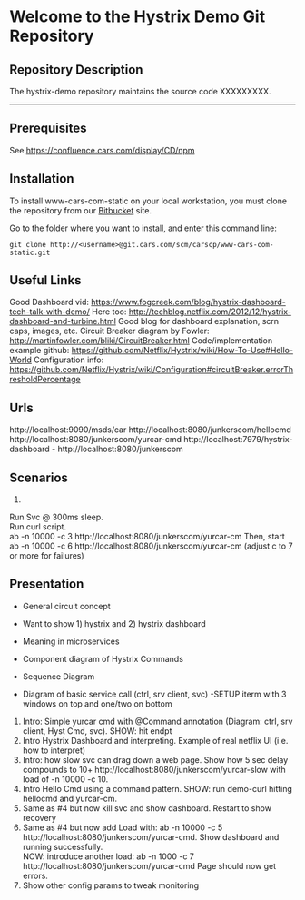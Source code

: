 # Welcome to the Hystrix Demo Git Repository


## Repository Description

The hystrix-demo repository maintains the source code XXXXXXXXX.


- - - - -

## Prerequisites
See <https://confluence.cars.com/display/CD/npm>

## Installation

To install www-cars-com-static on your local workstation, you must clone the repository
from our [Bitbucket](git.cars.com) site.

Go to the folder where you want to install, and enter this command line:

`git clone http://<username>@git.cars.com/scm/carscp/www-cars-com-static.git`

## Useful Links
Good Dashboard vid:  https://www.fogcreek.com/blog/hystrix-dashboard-tech-talk-with-demo/
Here too:  http://techblog.netflix.com/2012/12/hystrix-dashboard-and-turbine.html
Good blog for dashboard explanation, scrn caps, images, etc.
Circuit Breaker diagram by Fowler:   http://martinfowler.com/bliki/CircuitBreaker.html
Code/implementation example github:   https://github.com/Netflix/Hystrix/wiki/How-To-Use#Hello-World
Configuration info:   https://github.com/Netflix/Hystrix/wiki/Configuration#circuitBreaker.errorThresholdPercentage


## Urls
http://localhost:9090/msds/car
http://localhost:8080/junkerscom/hellocmd
http://localhost:8080/junkerscom/yurcar-cmd
http://localhost:7979/hystrix-dashboard  -  http://localhost:8080/junkerscom


## Scenarios
1) 
Run Svc @ 300ms sleep.  
Run curl script.  
 ab -n 10000 -c 3 http://localhost:8080/junkerscom/yurcar-cm
 Then, start  ab -n 10000 -c 6 http://localhost:8080/junkerscom/yurcar-cm   (adjust c to 7 or more for failures)


## Presentation
- General circuit concept
- Want to show 1) hystrix and 2) hystrix dashboard
- Meaning in microservices
- Component diagram of Hystrix Commands
- Sequence Diagram


- Diagram of basic service call (ctrl, srv client,  svc)
-SETUP iterm with 3 windows on top and one/two on bottom
1) Intro:  Simple yurcar cmd with @Command annotation (Diagram:  ctrl, srv client, Hyst Cmd,  svc).  SHOW:  hit endpt
2) Intro Hystrix Dashboard and interpreting.   Example of real netflix UI (i.e. how to interpret)
3) Intro: how slow svc can drag down a web page.  Show how 5 sec delay compounds to 10+   http://localhost:8080/junkerscom/yurcar-slow  with load of -n 10000 -c 10.
4) Intro Hello Cmd using a command pattern.   SHOW:  run demo-curl hitting hellocmd and yurcar-cm.  
5) Same as #4 but now kill svc and show dashboard.  Restart to show recovery
6) Same as #4 but now add Load with:  ab -n 10000 -c 5 http://localhost:8080/junkerscom/yurcar-cmd.  Show dashboard and running successfully.  
NOW:  introduce another load:  ab -n 1000 -c 7 http://localhost:8080/junkerscom/yurcar-cmd
Page should now get errors.  
7)  Show other config params to tweak monitoring

